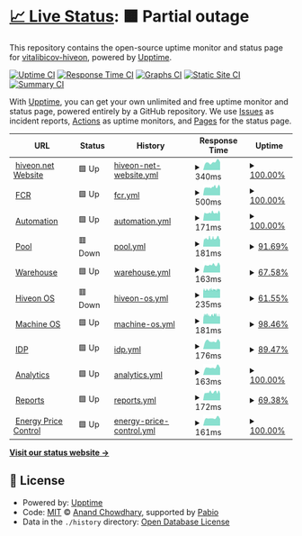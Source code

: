# [📈 Live Status](https://vitalibicov-hiveon.github.io/status): <!--live status--> **🟧 Partial outage**

This repository contains the open-source uptime monitor and status page for [vitalibicov-hiveon](https://vitalibicov-hiveon.github.io/status), powered by [Upptime](https://github.com/upptime/upptime).

[![Uptime CI](https://github.com/vitalibicov-hiveon/status/workflows/Uptime%20CI/badge.svg)](https://github.com/vitalibicov-hiveon/status/actions?query=workflow%3A%22Uptime+CI%22)
[![Response Time CI](https://github.com/vitalibicov-hiveon/status/workflows/Response%20Time%20CI/badge.svg)](https://github.com/vitalibicov-hiveon/status/actions?query=workflow%3A%22Response+Time+CI%22)
[![Graphs CI](https://github.com/vitalibicov-hiveon/status/workflows/Graphs%20CI/badge.svg)](https://github.com/vitalibicov-hiveon/status/actions?query=workflow%3A%22Graphs+CI%22)
[![Static Site CI](https://github.com/vitalibicov-hiveon/status/workflows/Static%20Site%20CI/badge.svg)](https://github.com/vitalibicov-hiveon/status/actions?query=workflow%3A%22Static+Site+CI%22)
[![Summary CI](https://github.com/vitalibicov-hiveon/status/workflows/Summary%20CI/badge.svg)](https://github.com/vitalibicov-hiveon/status/actions?query=workflow%3A%22Summary+CI%22)

With [Upptime](https://upptime.js.org), you can get your own unlimited and free uptime monitor and status page, powered entirely by a GitHub repository. We use [Issues](https://github.com/vitalibicov-hiveon/status/issues) as incident reports, [Actions](https://github.com/vitalibicov-hiveon/status/actions) as uptime monitors, and [Pages](https://vitalibicov-hiveon.github.io/status) for the status page.

<!--start: status pages-->
<!-- This summary is generated by Upptime (https://github.com/upptime/upptime) -->
<!-- Do not edit this manually, your changes will be overwritten -->
<!-- prettier-ignore -->
| URL | Status | History | Response Time | Uptime |
| --- | ------ | ------- | ------------- | ------ |
| <img alt="" src="https://icons.duckduckgo.com/ip3/hiveon.net.ico" height="13"> [hiveon.net Website](https://hiveon.net) | 🟩 Up | [hiveon-net-website.yml](https://github.com/hiveon/status/commits/HEAD/history/hiveon-net-website.yml) | <details><summary><img alt="Response time graph" src="./graphs/hiveon-net-website/response-time-week.png" height="20"> 340ms</summary><br><a href="https://status.hiveon.net/history/hiveon-net-website"><img alt="Response time 368" src="https://img.shields.io/endpoint?url=https%3A%2F%2Fraw.githubusercontent.com%2Fhiveon%2Fstatus%2FHEAD%2Fapi%2Fhiveon-net-website%2Fresponse-time.json"></a><br><a href="https://status.hiveon.net/history/hiveon-net-website"><img alt="24-hour response time 343" src="https://img.shields.io/endpoint?url=https%3A%2F%2Fraw.githubusercontent.com%2Fhiveon%2Fstatus%2FHEAD%2Fapi%2Fhiveon-net-website%2Fresponse-time-day.json"></a><br><a href="https://status.hiveon.net/history/hiveon-net-website"><img alt="7-day response time 340" src="https://img.shields.io/endpoint?url=https%3A%2F%2Fraw.githubusercontent.com%2Fhiveon%2Fstatus%2FHEAD%2Fapi%2Fhiveon-net-website%2Fresponse-time-week.json"></a><br><a href="https://status.hiveon.net/history/hiveon-net-website"><img alt="30-day response time 368" src="https://img.shields.io/endpoint?url=https%3A%2F%2Fraw.githubusercontent.com%2Fhiveon%2Fstatus%2FHEAD%2Fapi%2Fhiveon-net-website%2Fresponse-time-month.json"></a><br><a href="https://status.hiveon.net/history/hiveon-net-website"><img alt="1-year response time 368" src="https://img.shields.io/endpoint?url=https%3A%2F%2Fraw.githubusercontent.com%2Fhiveon%2Fstatus%2FHEAD%2Fapi%2Fhiveon-net-website%2Fresponse-time-year.json"></a></details> | <details><summary><a href="https://status.hiveon.net/history/hiveon-net-website">100.00%</a></summary><a href="https://status.hiveon.net/history/hiveon-net-website"><img alt="All-time uptime 100.00%" src="https://img.shields.io/endpoint?url=https%3A%2F%2Fraw.githubusercontent.com%2Fhiveon%2Fstatus%2FHEAD%2Fapi%2Fhiveon-net-website%2Fuptime.json"></a><br><a href="https://status.hiveon.net/history/hiveon-net-website"><img alt="24-hour uptime 100.00%" src="https://img.shields.io/endpoint?url=https%3A%2F%2Fraw.githubusercontent.com%2Fhiveon%2Fstatus%2FHEAD%2Fapi%2Fhiveon-net-website%2Fuptime-day.json"></a><br><a href="https://status.hiveon.net/history/hiveon-net-website"><img alt="7-day uptime 100.00%" src="https://img.shields.io/endpoint?url=https%3A%2F%2Fraw.githubusercontent.com%2Fhiveon%2Fstatus%2FHEAD%2Fapi%2Fhiveon-net-website%2Fuptime-week.json"></a><br><a href="https://status.hiveon.net/history/hiveon-net-website"><img alt="30-day uptime 100.00%" src="https://img.shields.io/endpoint?url=https%3A%2F%2Fraw.githubusercontent.com%2Fhiveon%2Fstatus%2FHEAD%2Fapi%2Fhiveon-net-website%2Fuptime-month.json"></a><br><a href="https://status.hiveon.net/history/hiveon-net-website"><img alt="1-year uptime 100.00%" src="https://img.shields.io/endpoint?url=https%3A%2F%2Fraw.githubusercontent.com%2Fhiveon%2Fstatus%2FHEAD%2Fapi%2Fhiveon-net-website%2Fuptime-year.json"></a></details>
| <img alt="" src="https://icons.duckduckgo.com/ip3/status-proxy.o11y.hiveon.net.ico" height="13"> [FCR](https://status-proxy.o11y.hiveon.net/status/fcr) | 🟩 Up | [fcr.yml](https://github.com/hiveon/status/commits/HEAD/history/fcr.yml) | <details><summary><img alt="Response time graph" src="./graphs/fcr/response-time-week.png" height="20"> 500ms</summary><br><a href="https://status.hiveon.net/history/fcr"><img alt="Response time 530" src="https://img.shields.io/endpoint?url=https%3A%2F%2Fraw.githubusercontent.com%2Fhiveon%2Fstatus%2FHEAD%2Fapi%2Ffcr%2Fresponse-time.json"></a><br><a href="https://status.hiveon.net/history/fcr"><img alt="24-hour response time 483" src="https://img.shields.io/endpoint?url=https%3A%2F%2Fraw.githubusercontent.com%2Fhiveon%2Fstatus%2FHEAD%2Fapi%2Ffcr%2Fresponse-time-day.json"></a><br><a href="https://status.hiveon.net/history/fcr"><img alt="7-day response time 500" src="https://img.shields.io/endpoint?url=https%3A%2F%2Fraw.githubusercontent.com%2Fhiveon%2Fstatus%2FHEAD%2Fapi%2Ffcr%2Fresponse-time-week.json"></a><br><a href="https://status.hiveon.net/history/fcr"><img alt="30-day response time 530" src="https://img.shields.io/endpoint?url=https%3A%2F%2Fraw.githubusercontent.com%2Fhiveon%2Fstatus%2FHEAD%2Fapi%2Ffcr%2Fresponse-time-month.json"></a><br><a href="https://status.hiveon.net/history/fcr"><img alt="1-year response time 530" src="https://img.shields.io/endpoint?url=https%3A%2F%2Fraw.githubusercontent.com%2Fhiveon%2Fstatus%2FHEAD%2Fapi%2Ffcr%2Fresponse-time-year.json"></a></details> | <details><summary><a href="https://status.hiveon.net/history/fcr">100.00%</a></summary><a href="https://status.hiveon.net/history/fcr"><img alt="All-time uptime 98.82%" src="https://img.shields.io/endpoint?url=https%3A%2F%2Fraw.githubusercontent.com%2Fhiveon%2Fstatus%2FHEAD%2Fapi%2Ffcr%2Fuptime.json"></a><br><a href="https://status.hiveon.net/history/fcr"><img alt="24-hour uptime 100.00%" src="https://img.shields.io/endpoint?url=https%3A%2F%2Fraw.githubusercontent.com%2Fhiveon%2Fstatus%2FHEAD%2Fapi%2Ffcr%2Fuptime-day.json"></a><br><a href="https://status.hiveon.net/history/fcr"><img alt="7-day uptime 100.00%" src="https://img.shields.io/endpoint?url=https%3A%2F%2Fraw.githubusercontent.com%2Fhiveon%2Fstatus%2FHEAD%2Fapi%2Ffcr%2Fuptime-week.json"></a><br><a href="https://status.hiveon.net/history/fcr"><img alt="30-day uptime 98.82%" src="https://img.shields.io/endpoint?url=https%3A%2F%2Fraw.githubusercontent.com%2Fhiveon%2Fstatus%2FHEAD%2Fapi%2Ffcr%2Fuptime-month.json"></a><br><a href="https://status.hiveon.net/history/fcr"><img alt="1-year uptime 98.82%" src="https://img.shields.io/endpoint?url=https%3A%2F%2Fraw.githubusercontent.com%2Fhiveon%2Fstatus%2FHEAD%2Fapi%2Ffcr%2Fuptime-year.json"></a></details>
| <img alt="" src="https://icons.duckduckgo.com/ip3/status-proxy.o11y.hiveon.net.ico" height="13"> [Automation](https://status-proxy.o11y.hiveon.net/status/automation) | 🟩 Up | [automation.yml](https://github.com/hiveon/status/commits/HEAD/history/automation.yml) | <details><summary><img alt="Response time graph" src="./graphs/automation/response-time-week.png" height="20"> 171ms</summary><br><a href="https://status.hiveon.net/history/automation"><img alt="Response time 185" src="https://img.shields.io/endpoint?url=https%3A%2F%2Fraw.githubusercontent.com%2Fhiveon%2Fstatus%2FHEAD%2Fapi%2Fautomation%2Fresponse-time.json"></a><br><a href="https://status.hiveon.net/history/automation"><img alt="24-hour response time 156" src="https://img.shields.io/endpoint?url=https%3A%2F%2Fraw.githubusercontent.com%2Fhiveon%2Fstatus%2FHEAD%2Fapi%2Fautomation%2Fresponse-time-day.json"></a><br><a href="https://status.hiveon.net/history/automation"><img alt="7-day response time 171" src="https://img.shields.io/endpoint?url=https%3A%2F%2Fraw.githubusercontent.com%2Fhiveon%2Fstatus%2FHEAD%2Fapi%2Fautomation%2Fresponse-time-week.json"></a><br><a href="https://status.hiveon.net/history/automation"><img alt="30-day response time 185" src="https://img.shields.io/endpoint?url=https%3A%2F%2Fraw.githubusercontent.com%2Fhiveon%2Fstatus%2FHEAD%2Fapi%2Fautomation%2Fresponse-time-month.json"></a><br><a href="https://status.hiveon.net/history/automation"><img alt="1-year response time 185" src="https://img.shields.io/endpoint?url=https%3A%2F%2Fraw.githubusercontent.com%2Fhiveon%2Fstatus%2FHEAD%2Fapi%2Fautomation%2Fresponse-time-year.json"></a></details> | <details><summary><a href="https://status.hiveon.net/history/automation">100.00%</a></summary><a href="https://status.hiveon.net/history/automation"><img alt="All-time uptime 99.90%" src="https://img.shields.io/endpoint?url=https%3A%2F%2Fraw.githubusercontent.com%2Fhiveon%2Fstatus%2FHEAD%2Fapi%2Fautomation%2Fuptime.json"></a><br><a href="https://status.hiveon.net/history/automation"><img alt="24-hour uptime 100.00%" src="https://img.shields.io/endpoint?url=https%3A%2F%2Fraw.githubusercontent.com%2Fhiveon%2Fstatus%2FHEAD%2Fapi%2Fautomation%2Fuptime-day.json"></a><br><a href="https://status.hiveon.net/history/automation"><img alt="7-day uptime 100.00%" src="https://img.shields.io/endpoint?url=https%3A%2F%2Fraw.githubusercontent.com%2Fhiveon%2Fstatus%2FHEAD%2Fapi%2Fautomation%2Fuptime-week.json"></a><br><a href="https://status.hiveon.net/history/automation"><img alt="30-day uptime 99.90%" src="https://img.shields.io/endpoint?url=https%3A%2F%2Fraw.githubusercontent.com%2Fhiveon%2Fstatus%2FHEAD%2Fapi%2Fautomation%2Fuptime-month.json"></a><br><a href="https://status.hiveon.net/history/automation"><img alt="1-year uptime 99.90%" src="https://img.shields.io/endpoint?url=https%3A%2F%2Fraw.githubusercontent.com%2Fhiveon%2Fstatus%2FHEAD%2Fapi%2Fautomation%2Fuptime-year.json"></a></details>
| <img alt="" src="https://icons.duckduckgo.com/ip3/status-proxy.o11y.hiveon.net.ico" height="13"> [Pool](https://status-proxy.o11y.hiveon.net/status/pool) | 🟥 Down | [pool.yml](https://github.com/hiveon/status/commits/HEAD/history/pool.yml) | <details><summary><img alt="Response time graph" src="./graphs/pool/response-time-week.png" height="20"> 181ms</summary><br><a href="https://status.hiveon.net/history/pool"><img alt="Response time 187" src="https://img.shields.io/endpoint?url=https%3A%2F%2Fraw.githubusercontent.com%2Fhiveon%2Fstatus%2FHEAD%2Fapi%2Fpool%2Fresponse-time.json"></a><br><a href="https://status.hiveon.net/history/pool"><img alt="24-hour response time 179" src="https://img.shields.io/endpoint?url=https%3A%2F%2Fraw.githubusercontent.com%2Fhiveon%2Fstatus%2FHEAD%2Fapi%2Fpool%2Fresponse-time-day.json"></a><br><a href="https://status.hiveon.net/history/pool"><img alt="7-day response time 181" src="https://img.shields.io/endpoint?url=https%3A%2F%2Fraw.githubusercontent.com%2Fhiveon%2Fstatus%2FHEAD%2Fapi%2Fpool%2Fresponse-time-week.json"></a><br><a href="https://status.hiveon.net/history/pool"><img alt="30-day response time 187" src="https://img.shields.io/endpoint?url=https%3A%2F%2Fraw.githubusercontent.com%2Fhiveon%2Fstatus%2FHEAD%2Fapi%2Fpool%2Fresponse-time-month.json"></a><br><a href="https://status.hiveon.net/history/pool"><img alt="1-year response time 187" src="https://img.shields.io/endpoint?url=https%3A%2F%2Fraw.githubusercontent.com%2Fhiveon%2Fstatus%2FHEAD%2Fapi%2Fpool%2Fresponse-time-year.json"></a></details> | <details><summary><a href="https://status.hiveon.net/history/pool">91.69%</a></summary><a href="https://status.hiveon.net/history/pool"><img alt="All-time uptime 91.03%" src="https://img.shields.io/endpoint?url=https%3A%2F%2Fraw.githubusercontent.com%2Fhiveon%2Fstatus%2FHEAD%2Fapi%2Fpool%2Fuptime.json"></a><br><a href="https://status.hiveon.net/history/pool"><img alt="24-hour uptime 75.82%" src="https://img.shields.io/endpoint?url=https%3A%2F%2Fraw.githubusercontent.com%2Fhiveon%2Fstatus%2FHEAD%2Fapi%2Fpool%2Fuptime-day.json"></a><br><a href="https://status.hiveon.net/history/pool"><img alt="7-day uptime 91.69%" src="https://img.shields.io/endpoint?url=https%3A%2F%2Fraw.githubusercontent.com%2Fhiveon%2Fstatus%2FHEAD%2Fapi%2Fpool%2Fuptime-week.json"></a><br><a href="https://status.hiveon.net/history/pool"><img alt="30-day uptime 91.03%" src="https://img.shields.io/endpoint?url=https%3A%2F%2Fraw.githubusercontent.com%2Fhiveon%2Fstatus%2FHEAD%2Fapi%2Fpool%2Fuptime-month.json"></a><br><a href="https://status.hiveon.net/history/pool"><img alt="1-year uptime 91.03%" src="https://img.shields.io/endpoint?url=https%3A%2F%2Fraw.githubusercontent.com%2Fhiveon%2Fstatus%2FHEAD%2Fapi%2Fpool%2Fuptime-year.json"></a></details>
| <img alt="" src="https://icons.duckduckgo.com/ip3/status-proxy.o11y.hiveon.net.ico" height="13"> [Warehouse](https://status-proxy.o11y.hiveon.net/status/warehouse) | 🟩 Up | [warehouse.yml](https://github.com/hiveon/status/commits/HEAD/history/warehouse.yml) | <details><summary><img alt="Response time graph" src="./graphs/warehouse/response-time-week.png" height="20"> 163ms</summary><br><a href="https://status.hiveon.net/history/warehouse"><img alt="Response time 168" src="https://img.shields.io/endpoint?url=https%3A%2F%2Fraw.githubusercontent.com%2Fhiveon%2Fstatus%2FHEAD%2Fapi%2Fwarehouse%2Fresponse-time.json"></a><br><a href="https://status.hiveon.net/history/warehouse"><img alt="24-hour response time 146" src="https://img.shields.io/endpoint?url=https%3A%2F%2Fraw.githubusercontent.com%2Fhiveon%2Fstatus%2FHEAD%2Fapi%2Fwarehouse%2Fresponse-time-day.json"></a><br><a href="https://status.hiveon.net/history/warehouse"><img alt="7-day response time 163" src="https://img.shields.io/endpoint?url=https%3A%2F%2Fraw.githubusercontent.com%2Fhiveon%2Fstatus%2FHEAD%2Fapi%2Fwarehouse%2Fresponse-time-week.json"></a><br><a href="https://status.hiveon.net/history/warehouse"><img alt="30-day response time 168" src="https://img.shields.io/endpoint?url=https%3A%2F%2Fraw.githubusercontent.com%2Fhiveon%2Fstatus%2FHEAD%2Fapi%2Fwarehouse%2Fresponse-time-month.json"></a><br><a href="https://status.hiveon.net/history/warehouse"><img alt="1-year response time 168" src="https://img.shields.io/endpoint?url=https%3A%2F%2Fraw.githubusercontent.com%2Fhiveon%2Fstatus%2FHEAD%2Fapi%2Fwarehouse%2Fresponse-time-year.json"></a></details> | <details><summary><a href="https://status.hiveon.net/history/warehouse">67.58%</a></summary><a href="https://status.hiveon.net/history/warehouse"><img alt="All-time uptime 42.92%" src="https://img.shields.io/endpoint?url=https%3A%2F%2Fraw.githubusercontent.com%2Fhiveon%2Fstatus%2FHEAD%2Fapi%2Fwarehouse%2Fuptime.json"></a><br><a href="https://status.hiveon.net/history/warehouse"><img alt="24-hour uptime 100.00%" src="https://img.shields.io/endpoint?url=https%3A%2F%2Fraw.githubusercontent.com%2Fhiveon%2Fstatus%2FHEAD%2Fapi%2Fwarehouse%2Fuptime-day.json"></a><br><a href="https://status.hiveon.net/history/warehouse"><img alt="7-day uptime 67.58%" src="https://img.shields.io/endpoint?url=https%3A%2F%2Fraw.githubusercontent.com%2Fhiveon%2Fstatus%2FHEAD%2Fapi%2Fwarehouse%2Fuptime-week.json"></a><br><a href="https://status.hiveon.net/history/warehouse"><img alt="30-day uptime 42.92%" src="https://img.shields.io/endpoint?url=https%3A%2F%2Fraw.githubusercontent.com%2Fhiveon%2Fstatus%2FHEAD%2Fapi%2Fwarehouse%2Fuptime-month.json"></a><br><a href="https://status.hiveon.net/history/warehouse"><img alt="1-year uptime 42.92%" src="https://img.shields.io/endpoint?url=https%3A%2F%2Fraw.githubusercontent.com%2Fhiveon%2Fstatus%2FHEAD%2Fapi%2Fwarehouse%2Fuptime-year.json"></a></details>
| <img alt="" src="https://icons.duckduckgo.com/ip3/status-proxy.o11y.hiveon.net.ico" height="13"> [Hiveon OS](https://status-proxy.o11y.hiveon.net/status/hiveon_os) | 🟥 Down | [hiveon-os.yml](https://github.com/hiveon/status/commits/HEAD/history/hiveon-os.yml) | <details><summary><img alt="Response time graph" src="./graphs/hiveon-os/response-time-week.png" height="20"> 235ms</summary><br><a href="https://status.hiveon.net/history/hiveon-os"><img alt="Response time 234" src="https://img.shields.io/endpoint?url=https%3A%2F%2Fraw.githubusercontent.com%2Fhiveon%2Fstatus%2FHEAD%2Fapi%2Fhiveon-os%2Fresponse-time.json"></a><br><a href="https://status.hiveon.net/history/hiveon-os"><img alt="24-hour response time 241" src="https://img.shields.io/endpoint?url=https%3A%2F%2Fraw.githubusercontent.com%2Fhiveon%2Fstatus%2FHEAD%2Fapi%2Fhiveon-os%2Fresponse-time-day.json"></a><br><a href="https://status.hiveon.net/history/hiveon-os"><img alt="7-day response time 235" src="https://img.shields.io/endpoint?url=https%3A%2F%2Fraw.githubusercontent.com%2Fhiveon%2Fstatus%2FHEAD%2Fapi%2Fhiveon-os%2Fresponse-time-week.json"></a><br><a href="https://status.hiveon.net/history/hiveon-os"><img alt="30-day response time 234" src="https://img.shields.io/endpoint?url=https%3A%2F%2Fraw.githubusercontent.com%2Fhiveon%2Fstatus%2FHEAD%2Fapi%2Fhiveon-os%2Fresponse-time-month.json"></a><br><a href="https://status.hiveon.net/history/hiveon-os"><img alt="1-year response time 234" src="https://img.shields.io/endpoint?url=https%3A%2F%2Fraw.githubusercontent.com%2Fhiveon%2Fstatus%2FHEAD%2Fapi%2Fhiveon-os%2Fresponse-time-year.json"></a></details> | <details><summary><a href="https://status.hiveon.net/history/hiveon-os">61.55%</a></summary><a href="https://status.hiveon.net/history/hiveon-os"><img alt="All-time uptime 39.09%" src="https://img.shields.io/endpoint?url=https%3A%2F%2Fraw.githubusercontent.com%2Fhiveon%2Fstatus%2FHEAD%2Fapi%2Fhiveon-os%2Fuptime.json"></a><br><a href="https://status.hiveon.net/history/hiveon-os"><img alt="24-hour uptime 48.30%" src="https://img.shields.io/endpoint?url=https%3A%2F%2Fraw.githubusercontent.com%2Fhiveon%2Fstatus%2FHEAD%2Fapi%2Fhiveon-os%2Fuptime-day.json"></a><br><a href="https://status.hiveon.net/history/hiveon-os"><img alt="7-day uptime 61.55%" src="https://img.shields.io/endpoint?url=https%3A%2F%2Fraw.githubusercontent.com%2Fhiveon%2Fstatus%2FHEAD%2Fapi%2Fhiveon-os%2Fuptime-week.json"></a><br><a href="https://status.hiveon.net/history/hiveon-os"><img alt="30-day uptime 39.09%" src="https://img.shields.io/endpoint?url=https%3A%2F%2Fraw.githubusercontent.com%2Fhiveon%2Fstatus%2FHEAD%2Fapi%2Fhiveon-os%2Fuptime-month.json"></a><br><a href="https://status.hiveon.net/history/hiveon-os"><img alt="1-year uptime 39.09%" src="https://img.shields.io/endpoint?url=https%3A%2F%2Fraw.githubusercontent.com%2Fhiveon%2Fstatus%2FHEAD%2Fapi%2Fhiveon-os%2Fuptime-year.json"></a></details>
| <img alt="" src="https://icons.duckduckgo.com/ip3/status-proxy.o11y.hiveon.net.ico" height="13"> [Machine OS](https://status-proxy.o11y.hiveon.net/status/machine_os) | 🟩 Up | [machine-os.yml](https://github.com/hiveon/status/commits/HEAD/history/machine-os.yml) | <details><summary><img alt="Response time graph" src="./graphs/machine-os/response-time-week.png" height="20"> 181ms</summary><br><a href="https://status.hiveon.net/history/machine-os"><img alt="Response time 179" src="https://img.shields.io/endpoint?url=https%3A%2F%2Fraw.githubusercontent.com%2Fhiveon%2Fstatus%2FHEAD%2Fapi%2Fmachine-os%2Fresponse-time.json"></a><br><a href="https://status.hiveon.net/history/machine-os"><img alt="24-hour response time 146" src="https://img.shields.io/endpoint?url=https%3A%2F%2Fraw.githubusercontent.com%2Fhiveon%2Fstatus%2FHEAD%2Fapi%2Fmachine-os%2Fresponse-time-day.json"></a><br><a href="https://status.hiveon.net/history/machine-os"><img alt="7-day response time 181" src="https://img.shields.io/endpoint?url=https%3A%2F%2Fraw.githubusercontent.com%2Fhiveon%2Fstatus%2FHEAD%2Fapi%2Fmachine-os%2Fresponse-time-week.json"></a><br><a href="https://status.hiveon.net/history/machine-os"><img alt="30-day response time 179" src="https://img.shields.io/endpoint?url=https%3A%2F%2Fraw.githubusercontent.com%2Fhiveon%2Fstatus%2FHEAD%2Fapi%2Fmachine-os%2Fresponse-time-month.json"></a><br><a href="https://status.hiveon.net/history/machine-os"><img alt="1-year response time 179" src="https://img.shields.io/endpoint?url=https%3A%2F%2Fraw.githubusercontent.com%2Fhiveon%2Fstatus%2FHEAD%2Fapi%2Fmachine-os%2Fresponse-time-year.json"></a></details> | <details><summary><a href="https://status.hiveon.net/history/machine-os">98.46%</a></summary><a href="https://status.hiveon.net/history/machine-os"><img alt="All-time uptime 98.60%" src="https://img.shields.io/endpoint?url=https%3A%2F%2Fraw.githubusercontent.com%2Fhiveon%2Fstatus%2FHEAD%2Fapi%2Fmachine-os%2Fuptime.json"></a><br><a href="https://status.hiveon.net/history/machine-os"><img alt="24-hour uptime 100.00%" src="https://img.shields.io/endpoint?url=https%3A%2F%2Fraw.githubusercontent.com%2Fhiveon%2Fstatus%2FHEAD%2Fapi%2Fmachine-os%2Fuptime-day.json"></a><br><a href="https://status.hiveon.net/history/machine-os"><img alt="7-day uptime 98.46%" src="https://img.shields.io/endpoint?url=https%3A%2F%2Fraw.githubusercontent.com%2Fhiveon%2Fstatus%2FHEAD%2Fapi%2Fmachine-os%2Fuptime-week.json"></a><br><a href="https://status.hiveon.net/history/machine-os"><img alt="30-day uptime 98.60%" src="https://img.shields.io/endpoint?url=https%3A%2F%2Fraw.githubusercontent.com%2Fhiveon%2Fstatus%2FHEAD%2Fapi%2Fmachine-os%2Fuptime-month.json"></a><br><a href="https://status.hiveon.net/history/machine-os"><img alt="1-year uptime 98.60%" src="https://img.shields.io/endpoint?url=https%3A%2F%2Fraw.githubusercontent.com%2Fhiveon%2Fstatus%2FHEAD%2Fapi%2Fmachine-os%2Fuptime-year.json"></a></details>
| <img alt="" src="https://icons.duckduckgo.com/ip3/status-proxy.o11y.hiveon.net.ico" height="13"> [IDP](https://status-proxy.o11y.hiveon.net/status/idp) | 🟩 Up | [idp.yml](https://github.com/hiveon/status/commits/HEAD/history/idp.yml) | <details><summary><img alt="Response time graph" src="./graphs/idp/response-time-week.png" height="20"> 176ms</summary><br><a href="https://status.hiveon.net/history/idp"><img alt="Response time 180" src="https://img.shields.io/endpoint?url=https%3A%2F%2Fraw.githubusercontent.com%2Fhiveon%2Fstatus%2FHEAD%2Fapi%2Fidp%2Fresponse-time.json"></a><br><a href="https://status.hiveon.net/history/idp"><img alt="24-hour response time 184" src="https://img.shields.io/endpoint?url=https%3A%2F%2Fraw.githubusercontent.com%2Fhiveon%2Fstatus%2FHEAD%2Fapi%2Fidp%2Fresponse-time-day.json"></a><br><a href="https://status.hiveon.net/history/idp"><img alt="7-day response time 176" src="https://img.shields.io/endpoint?url=https%3A%2F%2Fraw.githubusercontent.com%2Fhiveon%2Fstatus%2FHEAD%2Fapi%2Fidp%2Fresponse-time-week.json"></a><br><a href="https://status.hiveon.net/history/idp"><img alt="30-day response time 180" src="https://img.shields.io/endpoint?url=https%3A%2F%2Fraw.githubusercontent.com%2Fhiveon%2Fstatus%2FHEAD%2Fapi%2Fidp%2Fresponse-time-month.json"></a><br><a href="https://status.hiveon.net/history/idp"><img alt="1-year response time 180" src="https://img.shields.io/endpoint?url=https%3A%2F%2Fraw.githubusercontent.com%2Fhiveon%2Fstatus%2FHEAD%2Fapi%2Fidp%2Fresponse-time-year.json"></a></details> | <details><summary><a href="https://status.hiveon.net/history/idp">89.47%</a></summary><a href="https://status.hiveon.net/history/idp"><img alt="All-time uptime 74.13%" src="https://img.shields.io/endpoint?url=https%3A%2F%2Fraw.githubusercontent.com%2Fhiveon%2Fstatus%2FHEAD%2Fapi%2Fidp%2Fuptime.json"></a><br><a href="https://status.hiveon.net/history/idp"><img alt="24-hour uptime 100.00%" src="https://img.shields.io/endpoint?url=https%3A%2F%2Fraw.githubusercontent.com%2Fhiveon%2Fstatus%2FHEAD%2Fapi%2Fidp%2Fuptime-day.json"></a><br><a href="https://status.hiveon.net/history/idp"><img alt="7-day uptime 89.47%" src="https://img.shields.io/endpoint?url=https%3A%2F%2Fraw.githubusercontent.com%2Fhiveon%2Fstatus%2FHEAD%2Fapi%2Fidp%2Fuptime-week.json"></a><br><a href="https://status.hiveon.net/history/idp"><img alt="30-day uptime 74.13%" src="https://img.shields.io/endpoint?url=https%3A%2F%2Fraw.githubusercontent.com%2Fhiveon%2Fstatus%2FHEAD%2Fapi%2Fidp%2Fuptime-month.json"></a><br><a href="https://status.hiveon.net/history/idp"><img alt="1-year uptime 74.13%" src="https://img.shields.io/endpoint?url=https%3A%2F%2Fraw.githubusercontent.com%2Fhiveon%2Fstatus%2FHEAD%2Fapi%2Fidp%2Fuptime-year.json"></a></details>
| <img alt="" src="https://icons.duckduckgo.com/ip3/status-proxy.o11y.hiveon.net.ico" height="13"> [Analytics](https://status-proxy.o11y.hiveon.net/status/analytics) | 🟩 Up | [analytics.yml](https://github.com/hiveon/status/commits/HEAD/history/analytics.yml) | <details><summary><img alt="Response time graph" src="./graphs/analytics/response-time-week.png" height="20"> 163ms</summary><br><a href="https://status.hiveon.net/history/analytics"><img alt="Response time 172" src="https://img.shields.io/endpoint?url=https%3A%2F%2Fraw.githubusercontent.com%2Fhiveon%2Fstatus%2FHEAD%2Fapi%2Fanalytics%2Fresponse-time.json"></a><br><a href="https://status.hiveon.net/history/analytics"><img alt="24-hour response time 151" src="https://img.shields.io/endpoint?url=https%3A%2F%2Fraw.githubusercontent.com%2Fhiveon%2Fstatus%2FHEAD%2Fapi%2Fanalytics%2Fresponse-time-day.json"></a><br><a href="https://status.hiveon.net/history/analytics"><img alt="7-day response time 163" src="https://img.shields.io/endpoint?url=https%3A%2F%2Fraw.githubusercontent.com%2Fhiveon%2Fstatus%2FHEAD%2Fapi%2Fanalytics%2Fresponse-time-week.json"></a><br><a href="https://status.hiveon.net/history/analytics"><img alt="30-day response time 172" src="https://img.shields.io/endpoint?url=https%3A%2F%2Fraw.githubusercontent.com%2Fhiveon%2Fstatus%2FHEAD%2Fapi%2Fanalytics%2Fresponse-time-month.json"></a><br><a href="https://status.hiveon.net/history/analytics"><img alt="1-year response time 172" src="https://img.shields.io/endpoint?url=https%3A%2F%2Fraw.githubusercontent.com%2Fhiveon%2Fstatus%2FHEAD%2Fapi%2Fanalytics%2Fresponse-time-year.json"></a></details> | <details><summary><a href="https://status.hiveon.net/history/analytics">100.00%</a></summary><a href="https://status.hiveon.net/history/analytics"><img alt="All-time uptime 100.00%" src="https://img.shields.io/endpoint?url=https%3A%2F%2Fraw.githubusercontent.com%2Fhiveon%2Fstatus%2FHEAD%2Fapi%2Fanalytics%2Fuptime.json"></a><br><a href="https://status.hiveon.net/history/analytics"><img alt="24-hour uptime 100.00%" src="https://img.shields.io/endpoint?url=https%3A%2F%2Fraw.githubusercontent.com%2Fhiveon%2Fstatus%2FHEAD%2Fapi%2Fanalytics%2Fuptime-day.json"></a><br><a href="https://status.hiveon.net/history/analytics"><img alt="7-day uptime 100.00%" src="https://img.shields.io/endpoint?url=https%3A%2F%2Fraw.githubusercontent.com%2Fhiveon%2Fstatus%2FHEAD%2Fapi%2Fanalytics%2Fuptime-week.json"></a><br><a href="https://status.hiveon.net/history/analytics"><img alt="30-day uptime 100.00%" src="https://img.shields.io/endpoint?url=https%3A%2F%2Fraw.githubusercontent.com%2Fhiveon%2Fstatus%2FHEAD%2Fapi%2Fanalytics%2Fuptime-month.json"></a><br><a href="https://status.hiveon.net/history/analytics"><img alt="1-year uptime 100.00%" src="https://img.shields.io/endpoint?url=https%3A%2F%2Fraw.githubusercontent.com%2Fhiveon%2Fstatus%2FHEAD%2Fapi%2Fanalytics%2Fuptime-year.json"></a></details>
| <img alt="" src="https://icons.duckduckgo.com/ip3/status-proxy.o11y.hiveon.net.ico" height="13"> [Reports](https://status-proxy.o11y.hiveon.net/status/reports) | 🟩 Up | [reports.yml](https://github.com/hiveon/status/commits/HEAD/history/reports.yml) | <details><summary><img alt="Response time graph" src="./graphs/reports/response-time-week.png" height="20"> 172ms</summary><br><a href="https://status.hiveon.net/history/reports"><img alt="Response time 173" src="https://img.shields.io/endpoint?url=https%3A%2F%2Fraw.githubusercontent.com%2Fhiveon%2Fstatus%2FHEAD%2Fapi%2Freports%2Fresponse-time.json"></a><br><a href="https://status.hiveon.net/history/reports"><img alt="24-hour response time 142" src="https://img.shields.io/endpoint?url=https%3A%2F%2Fraw.githubusercontent.com%2Fhiveon%2Fstatus%2FHEAD%2Fapi%2Freports%2Fresponse-time-day.json"></a><br><a href="https://status.hiveon.net/history/reports"><img alt="7-day response time 172" src="https://img.shields.io/endpoint?url=https%3A%2F%2Fraw.githubusercontent.com%2Fhiveon%2Fstatus%2FHEAD%2Fapi%2Freports%2Fresponse-time-week.json"></a><br><a href="https://status.hiveon.net/history/reports"><img alt="30-day response time 173" src="https://img.shields.io/endpoint?url=https%3A%2F%2Fraw.githubusercontent.com%2Fhiveon%2Fstatus%2FHEAD%2Fapi%2Freports%2Fresponse-time-month.json"></a><br><a href="https://status.hiveon.net/history/reports"><img alt="1-year response time 173" src="https://img.shields.io/endpoint?url=https%3A%2F%2Fraw.githubusercontent.com%2Fhiveon%2Fstatus%2FHEAD%2Fapi%2Freports%2Fresponse-time-year.json"></a></details> | <details><summary><a href="https://status.hiveon.net/history/reports">69.38%</a></summary><a href="https://status.hiveon.net/history/reports"><img alt="All-time uptime 44.07%" src="https://img.shields.io/endpoint?url=https%3A%2F%2Fraw.githubusercontent.com%2Fhiveon%2Fstatus%2FHEAD%2Fapi%2Freports%2Fuptime.json"></a><br><a href="https://status.hiveon.net/history/reports"><img alt="24-hour uptime 100.00%" src="https://img.shields.io/endpoint?url=https%3A%2F%2Fraw.githubusercontent.com%2Fhiveon%2Fstatus%2FHEAD%2Fapi%2Freports%2Fuptime-day.json"></a><br><a href="https://status.hiveon.net/history/reports"><img alt="7-day uptime 69.38%" src="https://img.shields.io/endpoint?url=https%3A%2F%2Fraw.githubusercontent.com%2Fhiveon%2Fstatus%2FHEAD%2Fapi%2Freports%2Fuptime-week.json"></a><br><a href="https://status.hiveon.net/history/reports"><img alt="30-day uptime 44.07%" src="https://img.shields.io/endpoint?url=https%3A%2F%2Fraw.githubusercontent.com%2Fhiveon%2Fstatus%2FHEAD%2Fapi%2Freports%2Fuptime-month.json"></a><br><a href="https://status.hiveon.net/history/reports"><img alt="1-year uptime 44.07%" src="https://img.shields.io/endpoint?url=https%3A%2F%2Fraw.githubusercontent.com%2Fhiveon%2Fstatus%2FHEAD%2Fapi%2Freports%2Fuptime-year.json"></a></details>
| <img alt="" src="https://icons.duckduckgo.com/ip3/status-proxy.o11y.hiveon.net.ico" height="13"> [Energy Price Control](https://status-proxy.o11y.hiveon.net/status/energy_price_control) | 🟩 Up | [energy-price-control.yml](https://github.com/hiveon/status/commits/HEAD/history/energy-price-control.yml) | <details><summary><img alt="Response time graph" src="./graphs/energy-price-control/response-time-week.png" height="20"> 161ms</summary><br><a href="https://status.hiveon.net/history/energy-price-control"><img alt="Response time 173" src="https://img.shields.io/endpoint?url=https%3A%2F%2Fraw.githubusercontent.com%2Fhiveon%2Fstatus%2FHEAD%2Fapi%2Fenergy-price-control%2Fresponse-time.json"></a><br><a href="https://status.hiveon.net/history/energy-price-control"><img alt="24-hour response time 146" src="https://img.shields.io/endpoint?url=https%3A%2F%2Fraw.githubusercontent.com%2Fhiveon%2Fstatus%2FHEAD%2Fapi%2Fenergy-price-control%2Fresponse-time-day.json"></a><br><a href="https://status.hiveon.net/history/energy-price-control"><img alt="7-day response time 161" src="https://img.shields.io/endpoint?url=https%3A%2F%2Fraw.githubusercontent.com%2Fhiveon%2Fstatus%2FHEAD%2Fapi%2Fenergy-price-control%2Fresponse-time-week.json"></a><br><a href="https://status.hiveon.net/history/energy-price-control"><img alt="30-day response time 173" src="https://img.shields.io/endpoint?url=https%3A%2F%2Fraw.githubusercontent.com%2Fhiveon%2Fstatus%2FHEAD%2Fapi%2Fenergy-price-control%2Fresponse-time-month.json"></a><br><a href="https://status.hiveon.net/history/energy-price-control"><img alt="1-year response time 173" src="https://img.shields.io/endpoint?url=https%3A%2F%2Fraw.githubusercontent.com%2Fhiveon%2Fstatus%2FHEAD%2Fapi%2Fenergy-price-control%2Fresponse-time-year.json"></a></details> | <details><summary><a href="https://status.hiveon.net/history/energy-price-control">100.00%</a></summary><a href="https://status.hiveon.net/history/energy-price-control"><img alt="All-time uptime 100.00%" src="https://img.shields.io/endpoint?url=https%3A%2F%2Fraw.githubusercontent.com%2Fhiveon%2Fstatus%2FHEAD%2Fapi%2Fenergy-price-control%2Fuptime.json"></a><br><a href="https://status.hiveon.net/history/energy-price-control"><img alt="24-hour uptime 100.00%" src="https://img.shields.io/endpoint?url=https%3A%2F%2Fraw.githubusercontent.com%2Fhiveon%2Fstatus%2FHEAD%2Fapi%2Fenergy-price-control%2Fuptime-day.json"></a><br><a href="https://status.hiveon.net/history/energy-price-control"><img alt="7-day uptime 100.00%" src="https://img.shields.io/endpoint?url=https%3A%2F%2Fraw.githubusercontent.com%2Fhiveon%2Fstatus%2FHEAD%2Fapi%2Fenergy-price-control%2Fuptime-week.json"></a><br><a href="https://status.hiveon.net/history/energy-price-control"><img alt="30-day uptime 100.00%" src="https://img.shields.io/endpoint?url=https%3A%2F%2Fraw.githubusercontent.com%2Fhiveon%2Fstatus%2FHEAD%2Fapi%2Fenergy-price-control%2Fuptime-month.json"></a><br><a href="https://status.hiveon.net/history/energy-price-control"><img alt="1-year uptime 100.00%" src="https://img.shields.io/endpoint?url=https%3A%2F%2Fraw.githubusercontent.com%2Fhiveon%2Fstatus%2FHEAD%2Fapi%2Fenergy-price-control%2Fuptime-year.json"></a></details>

<!--end: status pages-->

[**Visit our status website →**](https://vitalibicov-hiveon.github.io/status)

## 📄 License

- Powered by: [Upptime](https://github.com/upptime/upptime)
- Code: [MIT](./LICENSE) © [Anand Chowdhary](https://anandchowdhary.com), supported by [Pabio](https://pabio.com)
- Data in the `./history` directory: [Open Database License](https://opendatacommons.org/licenses/odbl/1-0/)
